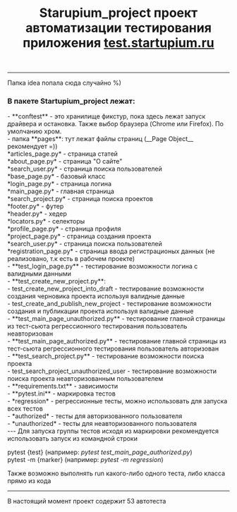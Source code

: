 <h1 align="center">Starupium_project проект автоматизации тестирования приложения <a href="https://test.startupium.ru">test.startupium.ru</a></h1><br>

---

Папка idea попала сюда случайно %)<br>
<h3>В пакете Startupium_project лежат:</h3>
- **conftest** - это хранилище фикстур, пока здесь лежат запуск драйвера и остановка. Также выбор браузера (Chrome или Firefox). По умолчанию хром.<br>
- папка **pages**: тут лежат файлы страниц (__Page Object__ рекомендует =))<br>
   *articles_page.py* - страница статей<br>
   *about_page.py* - страница "О сайте"<br>
   *search_user.py* - страница поиска пользователей<br>
   *base_page.py* - базовый класс<br>
   *login_page.py* - страница логина<br>
   *main_page.py* - главная страница<br>
   *search_project.py* - страница поиска проектов<br>
   *footer.py* - футер<br>
   *header.py* -  хедер<br>
   *locators.py* - селекторы<br>
   *profile_page.py* - страница профиля<br>
   *project_page.py* - страница создания проекта<br>
   *search_user.py* - страница поиска пользователей<br>
   *registration_page.py* - страница ввода регистрационых данных (не реализовано, т.к есть в рабочем проекте)<br>
- **test_login_page.py** - тестирование возможности логина с валидными данными<br>
- **test_create_new_project.py**:<br>
    - test_create_new_project_into_draft - тестирование возможности создания черновика проекта используя валидные данные<br>
    - test_create_and_publish_new_project - тестирование возможности создания и публикации проекта используя валидные данные<br>
- **test_main_page_unauthorized.py** - тестирование главной страницы из тест-сьюта регрессионного тестирования пользователь неавторизован<br>
- **test_main_page_authorized.py** - тестирование главной страницы из тест-сьюта регрессионного тестирования пользователь авторизован<br>
- **test_search_project.py** - тестирование возможности поиска проекта<br>
     - test_search_project_unauthorized_user - тестирование возможности поиска проекта неавторизованным пользователем<br>
- **requirements.txt** - зависимости<br>
- **pytest.ini** - маркировка тестов<br>
     - *regression* - регрессионные тесты, можно использовать для запуска всех тестов<br>
     - *authorized* - тесты для авторизованного пользователя<br>
     - *unauthorized* - тесты для неавторизованного пользователя<br>
---
Для запуска группы тестов исходя из маркировки рекомендуется использовать запуск из командной строки<br>

pytest {test} (например: *pytest test_main_page_authorized.py*)<br>
pytest -m {marker} (например: *pytest -m regression*)<br>

Также возможно выполнять run какого-либо одного теста, либо класса прямо из кода<br> 

---
В настоящий момент проект содержит 53 автотеста<br>


     

     
   
